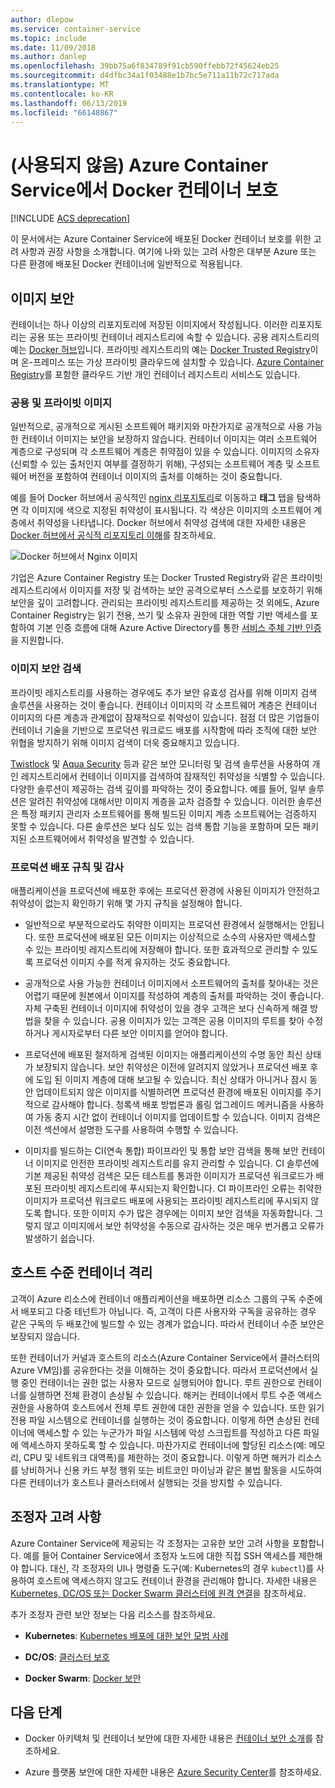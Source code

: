 ```yaml
---
author: dlepow
ms.service: container-service
ms.topic: include
ms.date: 11/09/2018
ms.author: danlep
ms.openlocfilehash: 39bb75a6f834789f91cb590ffebb72f45624eb25
ms.sourcegitcommit: d4dfbc34a1f03488e1b7bc5e711a11b72c717ada
ms.translationtype: MT
ms.contentlocale: ko-KR
ms.lasthandoff: 06/13/2019
ms.locfileid: "66148867"
---
```

# <a name="deprecated-securing-docker-containers-in-azure-container-service"></a>(사용되지 않음) Azure Container Service에서 Docker 컨테이너 보호

[!INCLUDE [ACS deprecation](container-service-deprecation.md)]

이 문서에서는 Azure Container Service에 배포된 Docker 컨테이너 보호를 위한 고려 사항과 권장 사항을 소개합니다. 여기에 나와 있는 고려 사항은 대부분 Azure 또는 다른 환경에 배포된 Docker 컨테이너에 일반적으로 적용됩니다. 

## <a name="image-security"></a>이미지 보안

컨테이너는 하나 이상의 리포지토리에 저장된 이미지에서 작성됩니다. 이러한 리포지토리는 공용 또는 프라이빗 컨테이너 레지스트리에 속할 수 있습니다. 공용 레지스트리의 예는 [Docker 허브](https://hub.docker.com/)입니다. 프라이빗 레지스트리의 예는 [Docker Trusted Registry](https://docs.docker.com/datacenter/dtr/2.0/)이며 온-프레미스 또는 가상 프라이빗 클라우드에 설치할 수 있습니다. [Azure Container Registry](../articles/container-registry/container-registry-intro.md)를 포함한 클라우드 기반 개인 컨테이너 레지스트리 서비스도 있습니다.

### <a name="public-and-private-images"></a>공용 및 프라이빗 이미지
일반적으로, 공개적으로 게시된 소프트웨어 패키지와 마찬가지로 공개적으로 사용 가능한 컨테이너 이미지는 보안을 보장하지 않습니다. 컨테이너 이미지는 여러 소프트웨어 계층으로 구성되며 각 소프트웨어 계층은 취약점이 있을 수 있습니다. 이미지의 소유자(신뢰할 수 있는 출처인지 여부를 결정하기 위해), 구성되는 소프트웨어 계층 및 소프트웨어 버전을 포함하여 컨테이너 이미지의 출처를 이해하는 것이 중요합니다. 

예를 들어 Docker 허브에서 공식적인 [nginx 리포지토리](https://hub.docker.com/_/nginx/)로 이동하고 **태그** 탭을 탐색하면 각 이미지에 색으로 지정된 취약성이 표시됩니다. 각 색상은 이미지의 소프트웨어 계층에서 취약성을 나타냅니다. Docker 허브에서 취약성 검색에 대한 자세한 내용은 [Docker 허브에서 공식적 리포지토리 이해](https://blog.docker.com/2015/06/understanding-official-repos-docker-hub/)를 참조하세요.

![Docker 허브에서 Nginx 이미지](./media/container-service-security/docker-hub-nginx.png)

기업은 Azure Container Registry 또는 Docker Trusted Registry와 같은 프라이빗 레지스트리에서 이미지를 저장 및 검색하는 보안 공격으로부터 스스로를 보호하기 위해 보안을 깊이 고려합니다. 관리되는 프라이빗 레지스트리를 제공하는 것 외에도, Azure Container Registry는 읽기 전용, 쓰기 및 소유자 권한에 대한 역할 기반 액세스를 포함하여 기본 인증 흐름에 대해 Azure Active Directory를 통한 [서비스 주체 기반 인증](../articles/container-registry/container-registry-authentication.md)을 지원합니다.

### <a name="image-security-scanning"></a>이미지 보안 검색

프라이빗 레지스트리를 사용하는 경우에도 추가 보안 유효성 검사를 위해 이미지 검색 솔루션을 사용하는 것이 좋습니다. 컨테이너 이미지의 각 소프트웨어 계층은 컨테이너 이미지의 다른 계층과 관계없이 잠재적으로 취약성이 있습니다. 점점 더 많은 기업들이 컨테이너 기술을 기반으로 프로덕션 워크로드 배포를 시작함에 따라 조직에 대한 보안 위협을 방지하기 위해 이미지 검색이 더욱 중요해지고 있습니다. 

[Twistlock](https://www.twistlock.com/2016/11/07/twistlock-supports-azure-container-registry) 및 [Aqua Security](http://blog.aquasec.com/image-vulnerability-scanning-in-azure-container-registry) 등과 같은 보안 모니터링 및 검색 솔루션을 사용하여 개인 레지스트리에서 컨테이너 이미지를 검색하여 잠재적인 취약성을 식별할 수 있습니다. 다양한 솔루션이 제공하는 검색 깊이를 파악하는 것이 중요합니다. 예를 들어, 일부 솔루션은 알려진 취약성에 대해서만 이미지 계층을 교차 검증할 수 있습니다. 이러한 솔루션은 특정 패키지 관리자 소프트웨어를 통해 빌드된 이미지 계층 소프트웨어는 검증하지 못할 수 있습니다. 다른 솔루션은 보다 심도 있는 검색 통합 기능을 포함하며 모든 패키지된 소프트웨어에서 취약성을 발견할 수 있습니다.

### <a name="production-deployment-rules-and-audit"></a>프로덕션 배포 규칙 및 감사
애플리케이션을 프로덕션에 배포한 후에는 프로덕션 환경에 사용된 이미지가 안전하고 취약성이 없는지 확인하기 위해 몇 가지 규칙을 설정해야 합니다.

* 일반적으로 부분적으로라도 취약한 이미지는 프로덕션 환경에서 실행해서는 안됩니다. 또한 프로덕션에 배포된 모든 이미지는 이상적으로 소수의 사용자만 액세스할 수 있는 프라이빗 레지스트리에 저장해야 합니다. 또한 효과적으로 관리할 수 있도록 프로덕션 이미지 수를 적게 유지하는 것도 중요합니다.

* 공개적으로 사용 가능한 컨테이너 이미지에서 소프트웨어의 출처를 찾아내는 것은 어렵기 때문에 원본에서 이미지를 작성하여 계층의 출처를 파악하는 것이 좋습니다. 자체 구축된 컨테이너 이미지에 취약성이 있을 경우 고객은 보다 신속하게 해결 방법을 찾을 수 있습니다. 공용 이미지가 있는 고객은 공용 이미지의 루트를 찾아 수정하거나 게시자로부터 다른 보안 이미지를 얻어야 합니다.

* 프로덕션에 배포된 철저하게 검색된 이미지는 애플리케이션의 수명 동안 최신 상태가 보장되지 않습니다. 보안 취약성은 이전에 알려지지 않았거나 프로덕션 배포 후에 도입 된 이미지 계층에 대해 보고될 수 있습니다. 최신 상태가 아니거나 잠시 동안 업데이트되지 않은 이미지를 식별하려면 프로덕션 환경에 배포된 이미지를 주기적으로 감사해야 합니다. 청록색 배포 방법론과 롤링 업그레이드 메커니즘을 사용하여 가동 중지 시간 없이 컨테이너 이미지를 업데이트할 수 있습니다. 이미지 검색은 이전 섹션에서 설명한 도구를 사용하여 수행할 수 있습니다. 

* 이미지를 빌드하는 CI(연속 통합) 파이프라인 및 통합 보안 검색을 통해 보안 컨테이너 이미지로 안전한 프라이빗 레지스트리를 유지 관리할 수 있습니다. CI 솔루션에 기본 제공된 취약성 검색은 모든 테스트를 통과한 이미지가 프로덕션 워크로드가 배포된 프라이빗 레지스트리에 푸시되는지 확인합니다. CI 파이프라인 오류는 취약한 이미지가 프로덕션 워크로드 배포에 사용되는 프라이빗 레지스트리에 푸시되지 않도록 합니다. 또한 이미지 수가 많은 경우에는 이미지 보안 검색을 자동화합니다. 그렇지 않고 이미지에서 보안 취약성을 수동으로 감사하는 것은 매우 번거롭고 오류가 발생하기 쉽습니다.

## <a name="host-level-container-isolation"></a>호스트 수준 컨테이너 격리
고객이 Azure 리소스에 컨테이너 애플리케이션을 배포하면 리소스 그룹의 구독 수준에서 배포되고 다중 테넌트가 아닙니다. 즉, 고객이 다른 사용자와 구독을 공유하는 경우 같은 구독의 두 배포간에 빌드할 수 있는 경계가 없습니다. 따라서 컨테이너 수준 보안은 보장되지 않습니다. 

또한 컨테이너가 커널과 호스트의 리소스(Azure Container Service에서 클러스터의 Azure VM임)를 공유한다는 것을 이해하는 것이 중요합니다. 따라서 프로덕션에서 실행 중인 컨테이너는 권한 없는 사용자 모드로 실행되어야 합니다. 루트 권한으로 컨테이너를 실행하면 전체 환경이 손상될 수 있습니다. 해커는 컨테이너에서 루트 수준 액세스 권한을 사용하여 호스트에서 전체 루트 권한에 대한 권한을 얻을 수 있습니다. 또한 읽기 전용 파일 시스템으로 컨테이너를 실행하는 것이 중요합니다. 이렇게 하면 손상된 컨테이너에 액세스할 수 있는 누군가가 파일 시스템에 악성 스크립트를 작성하고 다른 파일에 액세스하지 못하도록 할 수 있습니다. 마찬가지로 컨테이너에 할당된 리소스(예: 메모리, CPU 및 네트워크 대역폭)를 제한하는 것이 중요합니다. 이렇게 하면 해커가 리소스를 낭비하거나 신용 카드 부정 행위 또는 비트코인 마이닝과 같은 불법 활동을 시도하여 다른 컨테이너가 호스트나 클러스터에서 실행되는 것을 방지할 수 있습니다.

## <a name="orchestrator-considerations"></a>조정자 고려 사항

Azure Container Service에 제공되는 각 조정자는 고유한 보안 고려 사항을 포함합니다. 예를 들어 Container Service에서 조정자 노드에 대한 직접 SSH 액세스를 제한해야 합니다. 대신, 각 조정자의 UI나 명령줄 도구(예: Kubernetes의 경우 `kubectl`)를 사용하여 호스트에 액세스하지 않고도 컨테이너 환경을 관리해야 합니다. 자세한 내용은 [Kubernetes, DC/OS 또는 Docker Swarm 클러스터에 원격 연결](../articles/container-service/kubernetes/container-service-connect.md)을 참조하세요.

추가 조정자 관련 보안 정보는 다음 리소스를 참조하세요.

* **Kubernetes**: [Kubernetes 배포에 대한 보안 모범 사례](https://kubernetes.io/blog/2016/08/security-best-practices-kubernetes-deployment/)

* **DC/OS**: [클러스터 보호](http://docs.mesosphere.com/1.12/administering-clusters/securing-your-cluster)

* **Docker Swarm**: [Docker 보안](https://www.docker.com/docker-security)

## <a name="next-steps"></a>다음 단계

* Docker 아키텍처 및 컨테이너 보안에 대한 자세한 내용은 [컨테이너 보안 소개](https://www.docker.com/sites/default/files/WP_IntrotoContainerSecurity_08.19.2016.pdf)를 참조하세요.

* Azure 플랫폼 보안에 대한 자세한 내용은 [Azure Security Center](https://www.microsoft.com/en-us/trustcenter/cloudservices/azure)를 참조하세요.
